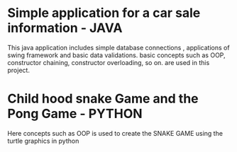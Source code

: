 # Simple application for a car sale information - JAVA 

This java application includes simple database connections , applications of swing framework and basic data validations. basic concepts such as OOP, constructor chaining, constructor overloading, so on. are used in this project.

# Child hood snake Game and the Pong Game - PYTHON
Here concepts such as OOP is used to create the SNAKE GAME using the turtle graphics in python
